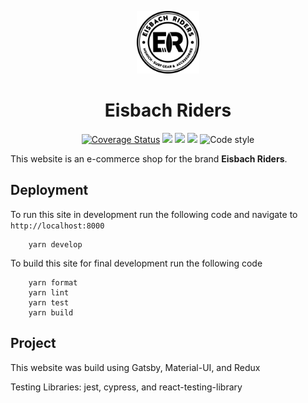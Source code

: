 <p align="center"><img alt="EisbachRiders" src="./src/assets/logos/logoBlack.png" width="100" /></p>
<h1 align="center">
  Eisbach Riders
</h1>

<div align="center">

[![Coverage Status](https://coveralls.io/repos/github/cabutler10/website_EisbachRidersGatsby/badge.svg?branch=master)](https://coveralls.io/github/cabutler10/website_EisbachRidersGatsby?branch=master)
![](https://img.shields.io/github/languages/code-size/cabutler10/website_EisbachRidersGatsby.svg?style=flat)
![](https://img.shields.io/github/license/cabutler10/website_EisbachRidersGatsby.svg?style=flat)
![](https://img.shields.io/github/package-json/version/cabutler10/website_EisbachRidersGatsby.svg?style=flat)
![Code style](https://img.shields.io/badge/code_style-prettier-ff69b4.svg)

</div>

This website is an e-commerce shop for the brand **Eisbach Riders**.

## Deployment

To run this site in development run the following code and navigate to `http://localhost:8000`

```
    yarn develop
```

To build this site for final development run the following code

```
    yarn format
    yarn lint
    yarn test
    yarn build
```

## Project

This website was build using Gatsby, Material-UI, and Redux

Testing Libraries:
jest, cypress, and react-testing-library
